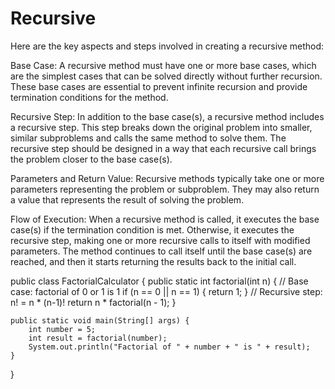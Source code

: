 # Recursive <br>

Here are the key aspects and steps involved in creating a recursive method:<br>

Base Case: A recursive method must have one or more base cases, which are the simplest cases that can be solved directly without further recursion. These base cases are essential to prevent infinite recursion and provide termination conditions for the method.<br>

Recursive Step: In addition to the base case(s), a recursive method includes a recursive step. This step breaks down the original problem into smaller, similar subproblems and calls the same method to solve them. The recursive step should be designed in a way that each recursive call brings the problem closer to the base case(s).<br>

Parameters and Return Value: Recursive methods typically take one or more parameters representing the problem or subproblem. They may also return a value that represents the result of solving the problem.<br>

Flow of Execution: When a recursive method is called, it executes the base case(s) if the termination condition is met. Otherwise, it executes the recursive step, making one or more recursive calls to itself with modified parameters. The method continues to call itself until the base case(s) are reached, and then it starts returning the results back to the initial call.<br>

public class FactorialCalculator {
    public static int factorial(int n) {
        // Base case: factorial of 0 or 1 is 1
        if (n == 0 || n == 1) {
            return 1;
        }
        // Recursive step: n! = n * (n-1)!
        return n * factorial(n - 1);
    }

    public static void main(String[] args) {
        int number = 5;
        int result = factorial(number);
        System.out.println("Factorial of " + number + " is " + result);
    }
}
